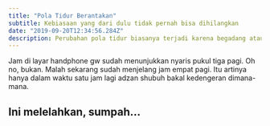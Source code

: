 ```yaml
---
title: "Pola Tidur Berantakan"
subtitle: Kebiasaan yang dari dulu tidak pernah bisa dihilangkan
date: "2019-09-20T12:34:56.284Z"
description: Perubahan pola tidur biasanya terjadi karena begadang atau terjaga lebih lama. Hal ini menyebabkan perubahan kebiasaan tidur sehingga menyebabkan kita tertidur pada waktu yang abnormal.
---
```


Jam di layar handphone gw sudah menunjukkan nyaris pukul tiga pagi. Oh no, bukan. Malah sekarang sudah menjelang jam empat pagi. Itu artinya hanya dalam waktu satu jam lagi adzan shubuh bakal kedengeran dimana-mana.

## Ini melelahkan, sumpah...
